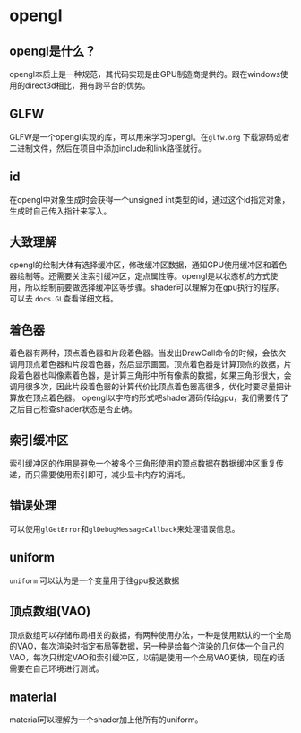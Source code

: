 # opengl

## opengl是什么？
opengl本质上是一种规范，其代码实现是由GPU制造商提供的。跟在windows使用的direct3d相比，拥有跨平台的优势。

## GLFW
GLFW是一个opengl实现的库，可以用来学习opengl。在`glfw.org` 下载源码或者二进制文件，然后在项目中添加include和link路径就行。

## id
在opengl中对象生成时会获得一个unsigned int类型的id，通过这个id指定对象，生成时自己传入指针来写入。

## 大致理解
opengl的绘制大体有选择缓冲区，修改缓冲区数据，通知GPU使用缓冲区和着色器绘制等。还需要关注索引缓冲区，定点属性等。opengl是以状态机的方式使用，所以绘制前要做选择缓冲区等步骤。shader可以理解为在gpu执行的程序。可以去 `docs.GL`查看详细文档。

## 着色器
着色器有两种，顶点着色器和片段着色器。当发出DrawCall命令的时候，会依次调用顶点着色器和片段着色器，然后显示画面。顶点着色器是计算顶点的数据，片段着色器也叫像素着色器，是计算三角形中所有像素的数据，如果三角形很大，会调用很多次，因此片段着色器的计算代价比顶点着色器高很多，优化时要尽量把计算放在顶点着色器。
opengl以字符的形式吧shader源码传给gpu，我们需要传了之后自己检查shader状态是否正确。

## 索引缓冲区
索引缓冲区的作用是避免一个被多个三角形使用的顶点数据在数据缓冲区重复传递，而只需要使用索引即可，减少显卡内存的消耗。

## 错误处理
可以使用`glGetError`和`glDebugMessageCallback`来处理错误信息。

## uniform
`uniform` 可以认为是一个变量用于往gpu投送数据

## 顶点数组(VAO)
顶点数组可以存储布局相关的数据，有两种使用办法，一种是使用默认的一个全局的VAO，每次渲染时指定布局等数据，另一种是给每个渲染的几何体一个自己的VAO，每次只绑定VAO和索引缓冲区，以前是使用一个全局VAO更快，现在的话需要在自己环境进行测试。

## material
material可以理解为一个shader加上他所有的uniform。